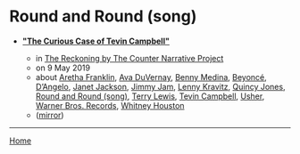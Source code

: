 # Round and Round (song)

 - [**"The Curious Case of Tevin Campbell"**](https://www.thereckoningmag.com/the-reckoning-blog/the-curious-case-of-tevin-campbell)

    - in [The Reckoning by The Counter Narrative Project](https://www.thereckoningmag.com/)
    - on 9 May 2019
    - about [Aretha Franklin](../../../topics/aretha-franklin/index.md), [Ava DuVernay](../../../topics/ava-duvernay/index.md), [Benny Medina](../../../topics/benny-medina/index.md), [Beyoncé](../../../topics/beyonc/index.md), [D’Angelo](../../../topics/d-angelo/index.md), [Janet Jackson](../../../topics/janet-jackson/index.md), [Jimmy Jam](../../../topics/jimmy-jam/index.md), [Lenny Kravitz](../../../topics/lenny-kravitz/index.md), [Quincy Jones](../../../topics/quincy-jones/index.md), [Round and Round (song)](../../../topics/song/round-and-round/index.md), [Terry Lewis](../../../topics/terry-lewis/index.md), [Tevin Campbell](../../../topics/tevin-campbell/index.md), [Usher](../../../topics/usher/index.md), [Warner Bros. Records](../../../topics/warner-bros-records/index.md), [Whitney Houston](../../../topics/whitney-houston/index.md)
    - ([mirror](https://web.archive.org/web/*/https://www.thereckoningmag.com/the-reckoning-blog/the-curious-case-of-tevin-campbell))

----

[Home](../index.md)
